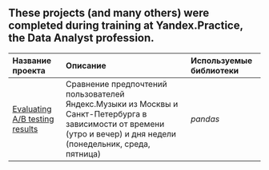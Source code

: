 ## These projects (and many others) were completed during training at Yandex.Practice, the Data Analyst profession.


 Название проекта | Описание | Используемые библиотеки | 
| :---------------------- | :---------------------- | :---------------------- |
| [Evaluating A/B testing results](ab_test_results) | Сравнение предпочтений пользователей Яндекс.Музыки из Москвы и Санкт-Петербурга в зависимости от времени (утро и вечер) и дня недели (понедельник, среда, пятница)| *pandas* |
